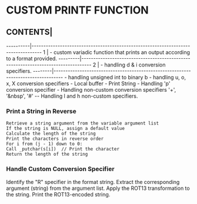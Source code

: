 
# CUSTOM PRINTF FUNCTION

## CONTENTS|
 ----------|----------------------------------------------------------------------------------
  1        |  - custom variadic function that prints an output according to a format provided.
  ---------|----------------------------------------------------------------------------------
   2       |  - handling d & i conversion specifiers.
   --------|----------------------------------------------------------------------------------
    - handling unsigned int to binary b
    - handling u, o, x, X conversion specifiers
    - Local buffer
    - Print String
    - Handling 'p' conversion specifier
    - Handling non-custom conversion specifiers '+', '&nbsp', '#'
    -- Handling l and h non-custom specifiers.

### Print a String in Reverse
    Retrieve a string argument from the variable argument list 
    If the string is NULL, assign a default value
    Calculate the length of the string
    Print the characters in reverse order
    For i from (j - 1) down to 0:
    Call _putchar(s[i])  // Print the character
    Return the length of the string
    
### Handle Custom Conversion Specifier 
Identify the "R" specifier in the format string.
Extract the corresponding argument (string) from the argument list.
Apply the ROT13 transformation to the string.
Print the ROT13-encoded string.
